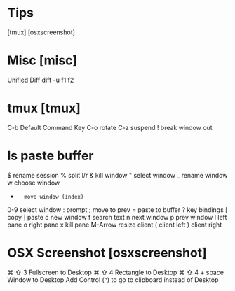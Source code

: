 Tips
=========
[tmux]
[osxscreenshot]


Misc [misc]
===========
Unified Diff
diff -u f1 f2 

tmux [tmux]
============
C-b     Default Command Key
C-o     rotate
C-z     suspend
!       break window out
#       ls paste buffer
$       rename session
%       split l/r
&       kill window
"       select window
_       rename window
w       choose window
-       move window (index)
0-9     select window
:       prompt
;       move to prev
=       paste to buffer
?       key bindings
[       copy
]       paste
c       new window
f       search text
n       next window
p       prev window
l       left pane
o       right pane
x       kill pane
M-Arrow resize client
(       client left
)       client right

OSX Screenshot [osxscreenshot]
===============================
⌘ ⇧ 3             Fullscreen to Desktop
⌘ ⇧ 4             Rectangle to Desktop
⌘ ⇧ 4  + space    Window to Desktop
Add Control (^) to go to clipboard instead of Desktop

